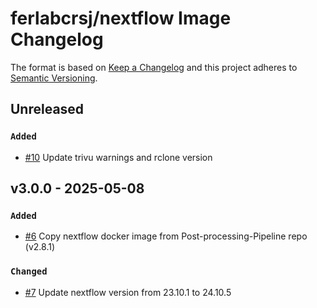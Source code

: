 # ferlabcrsj/nextflow Image Changelog

The format is based on [Keep a Changelog](https://keepachangelog.com/en/1.0.0/)
and this project adheres to [Semantic Versioning](https://semver.org/spec/v2.0.0.html).

## Unreleased

### `Added`

- [#10](https://github.com/Ferlab-Ste-Justine/nextflow-docker-images/pull/10) Update trivu warnings and rclone version

## v3.0.0 - 2025-05-08

### `Added`
- [#6](https://github.com/Ferlab-Ste-Justine/nextflow-docker-images/pull/6) Copy nextflow docker image from Post-processing-Pipeline repo (v2.8.1)

### `Changed`
- [#7](https://github.com/Ferlab-Ste-Justine/nextflow-docker-images/pull/7) Update nextflow version from 23.10.1 to 24.10.5